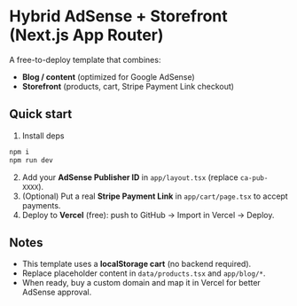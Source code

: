 # Hybrid AdSense + Storefront (Next.js App Router)

A free-to-deploy template that combines:
- **Blog / content** (optimized for Google AdSense)
- **Storefront** (products, cart, Stripe Payment Link checkout)

## Quick start
1) Install deps
```bash
npm i
npm run dev
```
2) Add your **AdSense Publisher ID** in `app/layout.tsx` (replace `ca-pub-XXXX`).
3) (Optional) Put a real **Stripe Payment Link** in `app/cart/page.tsx` to accept payments.
4) Deploy to **Vercel** (free): push to GitHub → Import in Vercel → Deploy.

## Notes
- This template uses a **localStorage cart** (no backend required).
- Replace placeholder content in `data/products.tsx` and `app/blog/*`.
- When ready, buy a custom domain and map it in Vercel for better AdSense approval.
